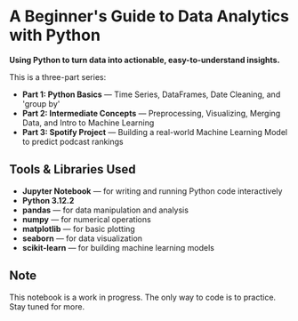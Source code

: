 # A Beginner's Guide to Data Analytics with Python

**Using Python to turn data into actionable, easy-to-understand insights.**

This is a three-part series:

- **Part 1: Python Basics** — Time Series, DataFrames, Date Cleaning, and 'group by'
- **Part 2: Intermediate Concepts** — Preprocessing, Visualizing, Merging Data, and Intro to Machine Learning
- **Part 3: Spotify Project** — Building a real-world Machine Learning Model to predict podcast rankings

## Tools & Libraries Used
- **Jupyter Notebook** — for writing and running Python code interactively
- **Python 3.12.2**
- **pandas** — for data manipulation and analysis
- **numpy** — for numerical operations
- **matplotlib** — for basic plotting
- **seaborn** — for data visualization
- **scikit-learn** — for building machine learning models

## Note
This notebook is a work in progress. The only way to code is to practice. Stay tuned for more.

